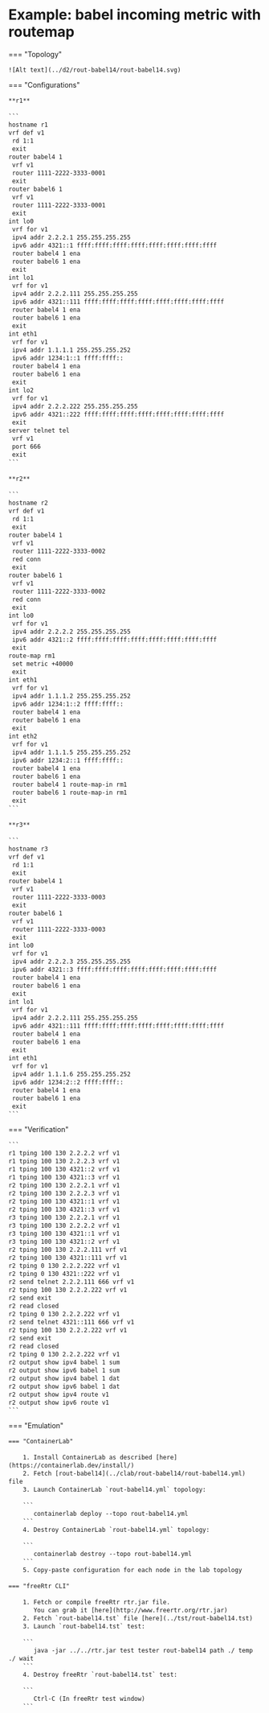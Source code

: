 # Example: babel incoming metric with routemap

=== "Topology"

    ![Alt text](../d2/rout-babel14/rout-babel14.svg)

=== "Configurations"

    **r1**

    ```
    hostname r1
    vrf def v1
     rd 1:1
     exit
    router babel4 1
     vrf v1
     router 1111-2222-3333-0001
     exit
    router babel6 1
     vrf v1
     router 1111-2222-3333-0001
     exit
    int lo0
     vrf for v1
     ipv4 addr 2.2.2.1 255.255.255.255
     ipv6 addr 4321::1 ffff:ffff:ffff:ffff:ffff:ffff:ffff:ffff
     router babel4 1 ena
     router babel6 1 ena
     exit
    int lo1
     vrf for v1
     ipv4 addr 2.2.2.111 255.255.255.255
     ipv6 addr 4321::111 ffff:ffff:ffff:ffff:ffff:ffff:ffff:ffff
     router babel4 1 ena
     router babel6 1 ena
     exit
    int eth1
     vrf for v1
     ipv4 addr 1.1.1.1 255.255.255.252
     ipv6 addr 1234:1::1 ffff:ffff::
     router babel4 1 ena
     router babel6 1 ena
     exit
    int lo2
     vrf for v1
     ipv4 addr 2.2.2.222 255.255.255.255
     ipv6 addr 4321::222 ffff:ffff:ffff:ffff:ffff:ffff:ffff:ffff
     exit
    server telnet tel
     vrf v1
     port 666
     exit
    ```

    **r2**

    ```
    hostname r2
    vrf def v1
     rd 1:1
     exit
    router babel4 1
     vrf v1
     router 1111-2222-3333-0002
     red conn
     exit
    router babel6 1
     vrf v1
     router 1111-2222-3333-0002
     red conn
     exit
    int lo0
     vrf for v1
     ipv4 addr 2.2.2.2 255.255.255.255
     ipv6 addr 4321::2 ffff:ffff:ffff:ffff:ffff:ffff:ffff:ffff
     exit
    route-map rm1
     set metric +40000
     exit
    int eth1
     vrf for v1
     ipv4 addr 1.1.1.2 255.255.255.252
     ipv6 addr 1234:1::2 ffff:ffff::
     router babel4 1 ena
     router babel6 1 ena
     exit
    int eth2
     vrf for v1
     ipv4 addr 1.1.1.5 255.255.255.252
     ipv6 addr 1234:2::1 ffff:ffff::
     router babel4 1 ena
     router babel6 1 ena
     router babel4 1 route-map-in rm1
     router babel6 1 route-map-in rm1
     exit
    ```

    **r3**

    ```
    hostname r3
    vrf def v1
     rd 1:1
     exit
    router babel4 1
     vrf v1
     router 1111-2222-3333-0003
     exit
    router babel6 1
     vrf v1
     router 1111-2222-3333-0003
     exit
    int lo0
     vrf for v1
     ipv4 addr 2.2.2.3 255.255.255.255
     ipv6 addr 4321::3 ffff:ffff:ffff:ffff:ffff:ffff:ffff:ffff
     router babel4 1 ena
     router babel6 1 ena
     exit
    int lo1
     vrf for v1
     ipv4 addr 2.2.2.111 255.255.255.255
     ipv6 addr 4321::111 ffff:ffff:ffff:ffff:ffff:ffff:ffff:ffff
     router babel4 1 ena
     router babel6 1 ena
     exit
    int eth1
     vrf for v1
     ipv4 addr 1.1.1.6 255.255.255.252
     ipv6 addr 1234:2::2 ffff:ffff::
     router babel4 1 ena
     router babel6 1 ena
     exit
    ```

=== "Verification"

    ```
    r1 tping 100 130 2.2.2.2 vrf v1
    r1 tping 100 130 2.2.2.3 vrf v1
    r1 tping 100 130 4321::2 vrf v1
    r1 tping 100 130 4321::3 vrf v1
    r2 tping 100 130 2.2.2.1 vrf v1
    r2 tping 100 130 2.2.2.3 vrf v1
    r2 tping 100 130 4321::1 vrf v1
    r2 tping 100 130 4321::3 vrf v1
    r3 tping 100 130 2.2.2.1 vrf v1
    r3 tping 100 130 2.2.2.2 vrf v1
    r3 tping 100 130 4321::1 vrf v1
    r3 tping 100 130 4321::2 vrf v1
    r2 tping 100 130 2.2.2.111 vrf v1
    r2 tping 100 130 4321::111 vrf v1
    r2 tping 0 130 2.2.2.222 vrf v1
    r2 tping 0 130 4321::222 vrf v1
    r2 send telnet 2.2.2.111 666 vrf v1
    r2 tping 100 130 2.2.2.222 vrf v1
    r2 send exit
    r2 read closed
    r2 tping 0 130 2.2.2.222 vrf v1
    r2 send telnet 4321::111 666 vrf v1
    r2 tping 100 130 2.2.2.222 vrf v1
    r2 send exit
    r2 read closed
    r2 tping 0 130 2.2.2.222 vrf v1
    r2 output show ipv4 babel 1 sum
    r2 output show ipv6 babel 1 sum
    r2 output show ipv4 babel 1 dat
    r2 output show ipv6 babel 1 dat
    r2 output show ipv4 route v1
    r2 output show ipv6 route v1
    ```

=== "Emulation"

    === "ContainerLab"

        1. Install ContainerLab as described [here](https://containerlab.dev/install/)  
        2. Fetch [rout-babel14](../clab/rout-babel14/rout-babel14.yml) file  
        3. Launch ContainerLab `rout-babel14.yml` topology:  

        ```
           containerlab deploy --topo rout-babel14.yml  
        ```
        4. Destroy ContainerLab `rout-babel14.yml` topology:  

        ```
           containerlab destroy --topo rout-babel14.yml  
        ```
        5. Copy-paste configuration for each node in the lab topology

    === "freeRtr CLI"

        1. Fetch or compile freeRtr rtr.jar file.  
           You can grab it [here](http://www.freertr.org/rtr.jar)  
        2. Fetch `rout-babel14.tst` file [here](../tst/rout-babel14.tst)  
        3. Launch `rout-babel14.tst` test:  

        ```
           java -jar ../../rtr.jar test tester rout-babel14 path ./ temp ./ wait
        ```
        4. Destroy freeRtr `rout-babel14.tst` test:  

        ```
           Ctrl-C (In freeRtr test window)
        ```

